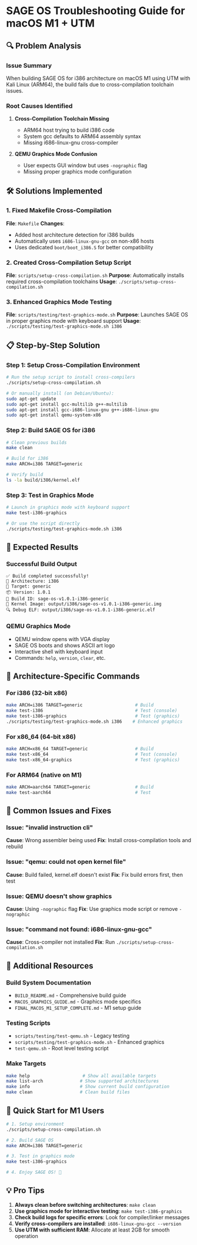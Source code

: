 # SAGE OS Troubleshooting Guide for macOS M1 + UTM

## 🔍 **Problem Analysis**

### Issue Summary
When building SAGE OS for i386 architecture on macOS M1 using UTM with Kali Linux (ARM64), the build fails due to cross-compilation toolchain issues.

### Root Causes Identified

1. **Cross-Compilation Toolchain Missing**
   - ARM64 host trying to build i386 code
   - System gcc defaults to ARM64 assembly syntax
   - Missing i686-linux-gnu cross-compiler

2. **QEMU Graphics Mode Confusion**
   - User expects GUI window but uses `-nographic` flag
   - Missing proper graphics mode configuration

## 🛠️ **Solutions Implemented**

### 1. Fixed Makefile Cross-Compilation
**File**: `Makefile`
**Changes**:
- Added host architecture detection for i386 builds
- Automatically uses `i686-linux-gnu-gcc` on non-x86 hosts
- Uses dedicated `boot/boot_i386.S` for better compatibility

### 2. Created Cross-Compilation Setup Script
**File**: `scripts/setup-cross-compilation.sh`
**Purpose**: Automatically installs required cross-compilation toolchains
**Usage**: `./scripts/setup-cross-compilation.sh`

### 3. Enhanced Graphics Mode Testing
**File**: `scripts/testing/test-graphics-mode.sh`
**Purpose**: Launches SAGE OS in proper graphics mode with keyboard support
**Usage**: `./scripts/testing/test-graphics-mode.sh i386`

## 📋 **Step-by-Step Solution**

### Step 1: Setup Cross-Compilation Environment
```bash
# Run the setup script to install cross-compilers
./scripts/setup-cross-compilation.sh

# Or manually install (on Debian/Ubuntu):
sudo apt-get update
sudo apt-get install gcc-multilib g++-multilib
sudo apt-get install gcc-i686-linux-gnu g++-i686-linux-gnu
sudo apt-get install qemu-system-x86
```

### Step 2: Build SAGE OS for i386
```bash
# Clean previous builds
make clean

# Build for i386
make ARCH=i386 TARGET=generic

# Verify build
ls -la build/i386/kernel.elf
```

### Step 3: Test in Graphics Mode
```bash
# Launch in graphics mode with keyboard support
make test-i386-graphics

# Or use the script directly
./scripts/testing/test-graphics-mode.sh i386
```

## 🎯 **Expected Results**

### Successful Build Output
```
✅ Build completed successfully!
📁 Architecture: i386
🎯 Target: generic
📦 Version: 1.0.1
🔧 Build ID: sage-os-v1.0.1-i386-generic
📄 Kernel Image: output/i386/sage-os-v1.0.1-i386-generic.img
🔍 Debug ELF: output/i386/sage-os-v1.0.1-i386-generic.elf
```

### QEMU Graphics Mode
- QEMU window opens with VGA display
- SAGE OS boots and shows ASCII art logo
- Interactive shell with keyboard input
- Commands: `help`, `version`, `clear`, etc.

## 🔧 **Architecture-Specific Commands**

### For i386 (32-bit x86)
```bash
make ARCH=i386 TARGET=generic                    # Build
make test-i386                                   # Test (console)
make test-i386-graphics                          # Test (graphics)
./scripts/testing/test-graphics-mode.sh i386    # Enhanced graphics
```

### For x86_64 (64-bit x86)
```bash
make ARCH=x86_64 TARGET=generic                  # Build
make test-x86_64                                 # Test (console)
make test-x86_64-graphics                        # Test (graphics)
```

### For ARM64 (native on M1)
```bash
make ARCH=aarch64 TARGET=generic                 # Build
make test-aarch64                                # Test
```

## 🐛 **Common Issues and Fixes**

### Issue: "invalid instruction cli"
**Cause**: Wrong assembler being used
**Fix**: Install cross-compilation tools and rebuild

### Issue: "qemu: could not open kernel file"
**Cause**: Build failed, kernel.elf doesn't exist
**Fix**: Fix build errors first, then test

### Issue: QEMU doesn't show graphics
**Cause**: Using `-nographic` flag
**Fix**: Use graphics mode script or remove `-nographic`

### Issue: "command not found: i686-linux-gnu-gcc"
**Cause**: Cross-compiler not installed
**Fix**: Run `./scripts/setup-cross-compilation.sh`

## 📖 **Additional Resources**

### Build System Documentation
- `BUILD_README.md` - Comprehensive build guide
- `MACOS_GRAPHICS_GUIDE.md` - Graphics mode specifics
- `FINAL_MACOS_M1_SETUP_COMPLETE.md` - M1 setup guide

### Testing Scripts
- `scripts/testing/test-qemu.sh` - Legacy testing
- `scripts/testing/test-graphics-mode.sh` - Enhanced graphics
- `test-qemu.sh` - Root level testing script

### Make Targets
```bash
make help                    # Show all available targets
make list-arch              # Show supported architectures
make info                   # Show current build configuration
make clean                  # Clean build files
```

## 🚀 **Quick Start for M1 Users**

```bash
# 1. Setup environment
./scripts/setup-cross-compilation.sh

# 2. Build SAGE OS
make ARCH=i386 TARGET=generic

# 3. Test in graphics mode
make test-i386-graphics

# 4. Enjoy SAGE OS! 🎉
```

## 💡 **Pro Tips**

1. **Always clean before switching architectures**: `make clean`
2. **Use graphics mode for interactive testing**: `make test-i386-graphics`
3. **Check build logs for specific errors**: Look for compiler/linker messages
4. **Verify cross-compilers are installed**: `i686-linux-gnu-gcc --version`
5. **Use UTM with sufficient RAM**: Allocate at least 2GB for smooth operation